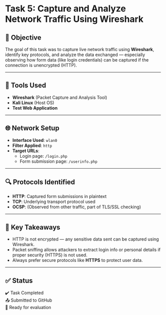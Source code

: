 # Task 5: Capture and Analyze Network Traffic Using Wireshark

## 🎯 Objective
The goal of this task was to capture live network traffic using **Wireshark**, identify key protocols,
and analyze the data exchanged — especially observing how form data (like login credentials) can be captured if the connection is unencrypted (HTTP).

---

## 🧰 Tools Used
- **Wireshark** (Packet Capture and Analysis Tool)
- **Kali Linux** (Host OS)
- **Test Web Application**

---

## 🌐 Network Setup
- **Interface Used**: `wlan0`
- **Filter Applied**: `http`  
- **Target URLs**:
  - Login page: `/login.php`
  - Form submission page: `/userinfo.php`

---

## 🔍 Protocols Identified
- **HTTP**: Captured form submissions in plaintext
- **TCP**: Underlying transport protocol used
- **OCSP**: (Observed from other traffic, part of TLS/SSL checking)

---

## 🧠 Key Takeaways
- HTTP is not encrypted — any sensitive data sent can be captured using Wireshark.
- Packet sniffing allows attackers to extract login info or personal details if proper security (HTTPS) is not used.
- Always prefer secure protocols like **HTTPS** to protect user data.

---

## ✅ Status
✔️ Task Completed  
📤 Submitted to GitHub  
📁 Ready for evaluation
